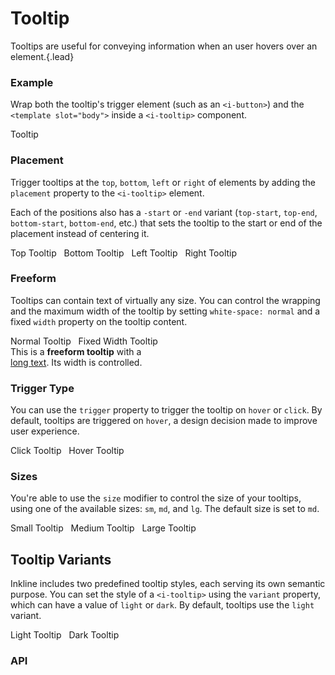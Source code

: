 # Tooltip
Tooltips are useful for conveying information when an user hovers over an element.{.lead}

### Example
Wrap both the tooltip's trigger element (such as an `<i-button>`) and the `<template slot="body">` inside a `<i-tooltip>` component.

<i-code-preview title="Tooltip Example" link="https://github.com/inkline/inkline/tree/master/src/components/Tooltip">

<i-tooltip>
    <i-button>Tooltip</i-button>
    <template slot="body">Tooltip</template>
</i-tooltip>

<template slot="html">

~~~html
<i-tooltip>
    <i-button>Tooltip</i-button>
    <template slot="body">Tooltip</template>
</i-tooltip>
~~~

</template>
</i-code-preview>

### Placement
Trigger tooltips at the `top`, `bottom`, `left` or `right` of elements by adding the `placement` property to the `<i-tooltip>` element. 

Each of the positions also has a `-start` or `-end` variant (`top-start`, `top-end`, `bottom-start`, `bottom-end`, etc.) that sets the tooltip to the start or end of the placement instead of centering it. 

<i-code-preview title="Tooltip Placement" link="https://github.com/inkline/inkline/tree/master/src/components/Tooltip">

<div>
<i-tooltip placement="top">
    <i-button>Top Tooltip</i-button>
    <template slot="body">Tooltip</template>
</i-tooltip>&nbsp;

<i-tooltip placement="bottom">
    <i-button>Bottom Tooltip</i-button>
    <template slot="body">Tooltip</template>
</i-tooltip>&nbsp;

<i-tooltip placement="left">
    <i-button>Left Tooltip</i-button>
    <template slot="body">Tooltip</template>
</i-tooltip>&nbsp;

<i-tooltip placement="right">
    <i-button>Right Tooltip</i-button>
    <template slot="body">Tooltip</template>
</i-tooltip>
</div>

<template slot="html">

~~~html
<i-tooltip placement="top">
    <i-button>Top Tooltip</i-button>
    <template slot="body">Tooltip</template>
</i-tooltip>
~~~
~~~html
<i-tooltip placement="bottom">
    <i-button>Bottom Tooltip</i-button>
    <template slot="body">Tooltip</template>
</i-tooltip>
~~~
~~~html
<i-tooltip placement="left">
    <i-button>Left Tooltip</i-button>
    <template slot="body">Tooltip</template>
</i-tooltip>
~~~
~~~html
<i-tooltip placement="right">
    <i-button>Right Tooltip</i-button>
    <template slot="body">Tooltip</template>
</i-tooltip>
~~~

</template>
</i-code-preview>

### Freeform
Tooltips can contain text of virtually any size. You can control the wrapping and the maximum width of the tooltip by setting `white-space: normal` and a fixed `width` property on the tooltip content.

<i-code-preview title="Freeform Tooltip" link="https://github.com/inkline/inkline/tree/master/src/components/Tooltip">

<div>
<i-tooltip>
    <i-button>Normal Tooltip</i-button>
    <template slot="body">
        This is a <strong>freeform tooltip</strong> with a <u>long text</u>. Its width is not controlled.
    </template>
</i-tooltip>&nbsp;

<i-tooltip>
    <i-button>Fixed Width Tooltip</i-button>
    <div style="white-space: normal; width: 240px" slot="body">
        This is a <strong>freeform tooltip</strong> with a <u>long text</u>. Its width is controlled.
    </div>
</i-tooltip>
</div>

<template slot="html">

~~~html
<i-tooltip>
    <i-button>Normal Tooltip</i-button>
    <template slot="body">
        This is a <strong>freeform tooltip</strong> with a <u>long text</u>. Its width is not controlled.
    </template>
</i-tooltip>
~~~
~~~html
<i-tooltip>
    <i-button>Fixed Width Tooltip</i-button>
    <div style="white-space: normal; width: 240px" slot="body">
        This is a <strong>freeform tooltip</strong> with a <u>long text</u>. Its width is controlled.
    </div>
</i-tooltip>
~~~

</template>
</i-code-preview>

### Trigger Type
You can use the `trigger` property to trigger the tooltip on `hover` or `click`. By default, tooltips are triggered on `hover`, a design decision made to improve user experience.

<i-code-preview title="Tooltip Trigger Type" link="https://github.com/inkline/inkline/tree/master/src/components/Tooltip">

<i-tooltip trigger="click">
    <i-button>Click Tooltip</i-button>
    <template slot="body">Tooltip</template>
</i-tooltip>&nbsp;

<i-tooltip trigger="hover">
    <i-button>Hover Tooltip</i-button>
    <template slot="body">Tooltip</template>
</i-tooltip>&nbsp;

<template slot="html">

~~~html
<i-tooltip trigger="click">
    <i-button>Click Tooltip</i-button>
    <template slot="body">Tooltip</template>
</i-tooltip>
~~~
~~~html
<i-tooltip trigger="hover">
    <i-button>Hover Tooltip</i-button>
    <template slot="body">Tooltip</template>
</i-tooltip>
~~~

</template>
</i-code-preview>

### Sizes
You're able to use the `size` modifier to control the size of your tooltips, using one of the available sizes: `sm`, `md`, and `lg`. 
The default size is set to `md`.

<i-code-preview title="Tooltip Sizes" link="https://github.com/inkline/inkline/tree/master/src/components/Tooltip">

<div>
<i-tooltip size="sm">
    <i-button>Small Tooltip</i-button>
    <template slot="body">Tooltip</template>
</i-tooltip>&nbsp;

<i-tooltip size="md">
    <i-button>Medium Tooltip</i-button>
    <template slot="body">Tooltip</template>
</i-tooltip>&nbsp;

<i-tooltip size="lg">
    <i-button>Large Tooltip</i-button>
    <template slot="body">Tooltip</template>
</i-tooltip>
</div>

<template slot="html">

~~~html
<i-tooltip size="sm">
    <i-button>Small Tooltip</i-button>
    <template slot="body">Tooltip</template>
</i-tooltip>
~~~
~~~html
<i-tooltip size="md">
    <i-button>Medium Tooltip</i-button>
    <template slot="body">Tooltip</template>
</i-tooltip>
~~~
~~~html
<i-tooltip size="lg">
    <i-button>Large Tooltip</i-button>
    <template slot="body">Tooltip</template>
</i-tooltip>
~~~

</template>
</i-code-preview>


## Tooltip Variants
Inkline includes two predefined tooltip styles, each serving its own semantic purpose. You can set the style of a `<i-tooltip>` using the `variant` property, which can have a value of `light` or `dark`. By default, tooltips use the `light` variant.

<i-code-preview title="Tooltip Variants" link="https://github.com/inkline/inkline/tree/master/src/components/Tooltip">

<div>
<i-tooltip variant="light">
    <i-button variant="light">Light Tooltip</i-button>
    <template slot="body">Tooltip</template>
</i-tooltip>&nbsp;

<i-tooltip variant="dark">
    <i-button variant="dark">Dark Tooltip</i-button>
    <template slot="body">Tooltip</template>
</i-tooltip>
</div>

<template slot="html">

~~~html
<i-tooltip variant="light">
    <i-button variant="light">Light Tooltip</i-button>
    <template slot="body">Tooltip</template>
</i-tooltip>
~~~
~~~html
<i-tooltip variant="dark">
    <i-button variant="dark">Dark Tooltip</i-button>
    <template slot="body">Tooltip</template>
</i-tooltip>
~~~

</template>
</i-code-preview>


### API

<i-api-preview title="Tooltip API" expanded link="https://github.com/inkline/inkline/tree/master/src/components/Tooltip">
    <template slot="props">
        <table class="table -bordered">
            <thead>
                <tr>
                    <th>Property</th>
                    <th>Description</th>
                    <th>Type</th>
                    <th>Accepted</th>
                    <th>Default</th>
                </tr>
            </thead>
            <tbody>
                <tr>
                    <td>arrow</td>
                    <td>Sets whether to attach an arrow to the tooltip.</td>
                    <td><code>Boolean</code></td>
                    <td><code>true</code>, <code>false</code></td>
                    <td><code>true</code></td>
                </tr>
                <tr>
                    <td>disabled</td>
                    <td>Sets the tooltip state as disabled.</td>
                    <td><code>Boolean</code></td>
                    <td><code>true</code>, <code>false</code></td>
                    <td><code>false</code></td>
                </tr>
                <tr>
                    <td>id</td>
                    <td>Sets the identifier of the tooltip.</td>
                    <td><code>String</code></td>
                    <td></td>
                    <td><code>tooltip-&lt;uid&gt;</code></td>
                </tr>
                <tr>
                    <td>placement</td>
                    <td>Sets the placement of the tooltip.</td>
                    <td><code>String</code></td>
                    <td>
                        <code>top</code>, 
                        <code>top-start</code>,
                        <code>top-end</code>,
                        <code>bottom</code>, 
                        <code>bottom-start</code>,
                        <code>bottom-end</code>,
                        <code>left</code>, 
                        <code>left-start</code>,
                        <code>left-end</code>,
                        <code>right</code>, 
                        <code>right-start</code>,
                        <code>right-end</code>
                    </td>
                    <td><code>top</code></td>
                </tr>
                <tr>
                    <td>popperOptions</td>
                    <td>Sets custom options for the Popper.js plugin.</td>
                    <td><code>Object</code></td>
                    <td></td>
                    <td></td>
                </tr>
                <tr>
                    <td>trigger</td>
                    <td>Sets the trigger event of the tooltip.</td>
                    <td><code>String</code></td>
                    <td><code>click</code>, <code>hover</code></td>
                    <td><code>hover</code></td>
                </tr>
                <tr>
                    <td>transformOrigin</td>
                    <td>Sets the transform origin of the tooltip.</td>
                    <td>
                        <code>Boolean</code>, 
                        <code>String</code> 
                    </td>
                    <td></td>
                    <td><code>true</code></td>
                </tr>
                <tr>
                    <td>variant</td>
                    <td>Sets the color variant of the popover.</td>
                    <td><code>String</code></td>
                    <td><code>light</code>, <code>dark</code></td>
                    <td><code>light</code></td>
                </tr>
            </tbody>
        </table>
    </template>
    <template slot="slots">
        <table class="table -bordered _margin-bottom-0">
            <thead>
                <tr>
                    <th>Name</th>
                    <th>Description</th>
                </tr>
            </thead>
            <tbody>
                <tr>
                    <td>default</td>
                    <td>Slot for tooltip component trigger.</td>
                </tr>
                <tr>
                    <td>body</td>
                    <td>Slot for tooltip component body.</td>
                </tr>
            </tbody>
        </table>
    </template>
    <template slot="events">
        <table class="table -bordered _margin-bottom-0">
            <thead>
                <tr>
                    <th>Name</th>
                    <th>Description</th>
                    <th>Prototype</th>
                </tr>
            </thead>
            <tbody>
                <tr>
                    <td>change</td>
                    <td>Emitted when visibility changes.</td>
                    <td><code>(visible: Boolean) => {}</code></td>
                </tr>
            </tbody>
        </table>
    </template>
</i-api-preview>